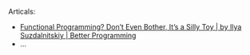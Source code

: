 


Articals: 

[articals:fp-toy-7f52ea0a947e]: https://betterprogramming.pub/fp-toy-7f52ea0a947e

- [Functional Programming? Don’t Even Bother, It’s a Silly Toy | by Ilya Suzdalnitskiy | Better Programming][articals:fp-toy-7f52ea0a947e]
- ...
